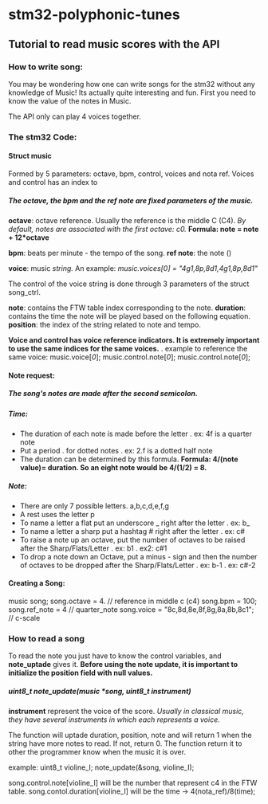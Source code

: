 # stm32-polyphonic-tunes



## Tutorial to read music scores with the API

### How to write song: 

You may be wondering how one can write songs for the stm32 without any knowledge of Music! Its actually quite interesting and fun. First you need to know the value of the notes in Music. 

The API only can play 4 voices together.

### The stm32 Code:

#### Struct **music**

Formed by 5 parameters: octave, bpm, control, voices and nota ref. 
Voices and control has an index to 

##### The octave, the bpm and the ref note are fixed parameters of the music.

**octave**: octave reference. Usually the reference is the middle C (C4). 
*By default, notes are associated with the first octave: c0.*
**Formula: note = note + 12*octave**

**bpm**: beats per minute - the tempo of the song. 
**ref note**: the note ()

**voice**: music *string.*
An example: *music.voices[0] = "4g1,8p,8d1,4g1,8p,8d1"*

The control of the voice string is done through 3 parameters of the struct song_ctrl.

**note**: contains the FTW table index corresponding to the note.
**duration**: contains the time the note will be played based on the following equation.
**position**: the index of the string related to note and tempo.

**Voice and control has voice reference indicators. It is extremely important to use the same indices for the same voices.**
. example to reference the same voice:
music.voice[*0*]; music.control.note[*0*]; music.control.note[*0*];

#### Note request:
##### The song's notes are made after the second semicolon.

##### Time:
- The duration of each note is made before the letter
. ex: 4f is a quarter note
- Put a period . for dotted notes
. ex: 2.f is a dotted half note
- The duration can be determined by this formula.
 **Formula: 4/(note value)= duration. So an eight note would be 4/(1/2) = 8.**

##### Note:
- There are only 7 possible letters. a,b,c,d,e,f,g
- A rest uses the letter p
- To name a letter a flat put an underscore _ right after the letter
. ex: b_
- To name a letter a sharp put a hashtag # right after the letter
. ex: c#
- To raise a note up an octave, put the number of octaves to be raised after the Sharp/Flats/Letter
. ex: b1
. ex2: c#1
- To drop a note down an Octave, put a minus - sign and then the number of octaves to be dropped after the Sharp/Flats/Letter
. ex: b-1
. ex: c#-2

#### Creating a Song:

music song;
song.octave = 4. // reference in middle c (c4)
song.bpm = 100; 
song.ref_note = 4 // quarter_note
song.voice = "8c,8d,8e,8f,8g,8a,8b,8c1"; // c-scale

### How to read a song

To read the note you just have to know the control variables, and **note_uptade** gives it. 
**Before using the note update, it is important to initialize the position field with null values.**
##### uint8_t note_update(music *song, uint8_t instrument)

**instrument** represent the voice of the score. 
*Usually in classical music, they have several instruments in which each represents a voice.*

The function will uptade duration, position, note and will return 1 when the string have more notes to read. If not, return 0.
The function return it to other the programmer know when the music it is over.


example: uint8_t violine_I;
note_update(&song, violine_I);

song.control.note[violine_I] will be the number that represent c4 in the FTW table. 
song.contol.duration[violine_I] will be the time -> 4(nota_ref)/8(time); 


